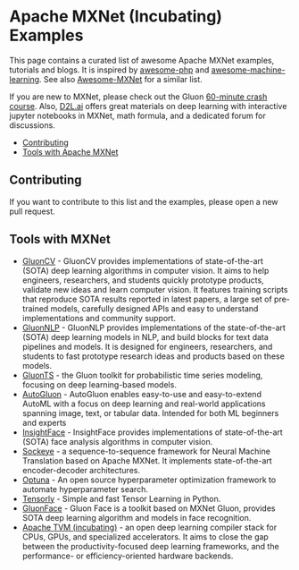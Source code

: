 <!--- Licensed to the Apache Software Foundation (ASF) under one -->
<!--- or more contributor license agreements.  See the NOTICE file -->
<!--- distributed with this work for additional information -->
<!--- regarding copyright ownership.  The ASF licenses this file -->
<!--- to you under the Apache License, Version 2.0 (the -->
<!--- "License"); you may not use this file except in compliance -->
<!--- with the License.  You may obtain a copy of the License at -->

<!---   http://www.apache.org/licenses/LICENSE-2.0 -->

<!--- Unless required by applicable law or agreed to in writing, -->
<!--- software distributed under the License is distributed on an -->
<!--- "AS IS" BASIS, WITHOUT WARRANTIES OR CONDITIONS OF ANY -->
<!--- KIND, either express or implied.  See the License for the -->
<!--- specific language governing permissions and limitations -->
<!--- under the License. -->

# Apache MXNet (Incubating) Examples

This page contains a curated list of awesome Apache MXNet examples, tutorials and blogs. It is inspired by [awesome-php](https://github.com/ziadoz/awesome-php) and [awesome-machine-learning](https://github.com/josephmisiti/awesome-machine-learning). See also [Awesome-MXNet](https://github.com/chinakook/Awesome-MXNet) for a similar list.

If you are new to MXNet, please check out the Gluon [60-minute crash course](http://gluon-crash-course.mxnet.io/). Also, [D2L.ai](http://d2l.ai/) offers great materials on deep learning with interactive jupyter notebooks in MXNet, math formula, and a dedicated forum for discussions.

  - [Contributing](#contributing)
  - [Tools with Apache MXNet](#tools-with-mxnet)

## <a name="contributing"></a>Contributing

If you want to contribute to this list and the examples, please open a new pull request.

## <a name="tools-with-mxnet"></a>Tools with MXNet
* [GluonCV](http://gluon-cv.mxnet.io/) - GluonCV provides implementations of state-of-the-art (SOTA) deep learning algorithms in computer vision. It aims to help engineers, researchers, and students quickly prototype products, validate new ideas and learn computer vision. It features training scripts that reproduce SOTA results reported in latest papers, a large set of pre-trained models, carefully designed APIs and easy to understand implementations and community support.
* [GluonNLP](http://gluon-nlp.mxnet.io/) - GluonNLP provides implementations of the state-of-the-art (SOTA) deep learning models in NLP, and build blocks for text data pipelines and models. It is designed for engineers, researchers, and students to fast prototype research ideas and products based on these models.
* [GluonTS](http://gluon-ts.mxnet.io/) - the Gluon toolkit for probabilistic time series modeling, focusing on deep learning-based models.
* [AutoGluon](http://autogluon.mxnet.io/) - AutoGluon enables easy-to-use and easy-to-extend AutoML with a focus on deep learning and real-world applications spanning image, text, or tabular data. Intended for both ML beginners and experts
* [InsightFace](http://insightface.ai/) - InsightFace provides implementations of state-of-the-art (SOTA) face analysis algorithms in computer vision.
* [Sockeye](https://awslabs.github.io/sockeye/) - a sequence-to-sequence framework for Neural Machine Translation based on Apache MXNet. It implements state-of-the-art encoder-decoder architectures.
* [Optuna](https://optuna.org/) - An open source hyperparameter optimization framework to automate hyperparameter search.
* [Tensorly](http://tensorly.org/stable/home.html) - Simple and fast Tensor Learning in Python.
* [GluonFace](https://gluon-face.readthedocs.io/en/latest/) - Gluon Face is a toolkit based on MXNet Gluon, provides SOTA deep learning algorithm and models in face recognition.
* [Apache TVM (incubating)](https://tvm.apache.org/about) - an open deep learning compiler stack for CPUs, GPUs, and specialized accelerators. It aims to close the gap between the productivity-focused deep learning frameworks, and the performance- or efficiency-oriented hardware backends.
